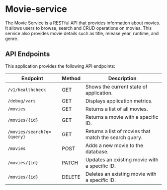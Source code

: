 # Movie-service

The Movie Service is a RESTful API that provides information about movies. It allows users to browse, search and CRUD operations on movies. This service also provides movie details such as title, release year, runtime, and genre.

## API Endpoints

This application provides the following API endpoints:

| Endpoint                 | Method | Description                                                     |
| ------------------------| ------ | --------------------------------------------------------------- |
| `/v1/healthcheck`        | GET    | Shows the current state of application.                         |
| `/debug/vars`            | GET    | Displays application metrics.                                   |
| `/movies`                | GET    | Returns a list of all movies.                                   |
| `/movies/{id}`           | GET    | Returns a movie with a specific ID.                             |
| `/movies/search?q={query}` | GET  | Returns a list of movies that match the search query.           |
| `/movies`                | POST   | Adds a new movie to the database.                               |
| `/movies/{id}`           | PATCH  | Updates an existing movie with a specific ID.                   |
| `/movies/{id}`           | DELETE | Deletes an existing movie with a specific ID.                   |
